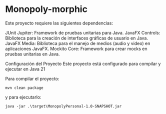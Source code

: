 # Monopoly-morphic

Este proyecto requiere las siguientes dependencias:

JUnit Jupiter: Framework de pruebas unitarias para Java.
JavaFX Controls: Biblioteca para la creación de interfaces gráficas de usuario en Java.
JavaFX Media: Biblioteca para el manejo de medios (audio y video) en aplicaciones JavaFX.
Mockito Core: Framework para crear mocks en pruebas unitarias en Java.

Configuración del Proyecto
Este proyecto está configurado para compilar y ejecutar en Java 21

Para compilar el proyecto:
```shell
mvn clean package
```
y para ejecutarlo:
```shell
java -jar .\target\MonopolyPersonal-1.0-SNAPSHOT.jar
```
